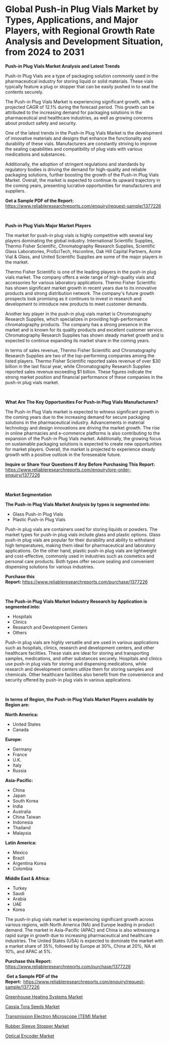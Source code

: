 <p><h1>Global Push-in Plug Vials Market by Types, Applications, and Major Players, with Regional Growth Rate Analysis and Development Situation, from 2024 to 2031</h1></p><p><strong>Push-in Plug Vials Market Analysis and Latest Trends</strong></p>
<p><p>Push-in Plug Vials are a type of packaging solution commonly used in the pharmaceutical industry for storing liquid or solid materials. These vials typically feature a plug or stopper that can be easily pushed in to seal the contents securely.</p><p>The Push-in Plug Vials Market is experiencing significant growth, with a projected CAGR of 12.1% during the forecast period. This growth can be attributed to the increasing demand for packaging solutions in the pharmaceutical and healthcare industries, as well as growing concerns about product safety and security.</p><p>One of the latest trends in the Push-in Plug Vials Market is the development of innovative materials and designs that enhance the functionality and durability of these vials. Manufacturers are constantly striving to improve the sealing capabilities and compatibility of plug vials with various medications and substances.</p><p>Additionally, the adoption of stringent regulations and standards by regulatory bodies is driving the demand for high-quality and reliable packaging solutions, further boosting the growth of the Push-in Plug Vials Market. Overall, the market is expected to continue its upward trajectory in the coming years, presenting lucrative opportunities for manufacturers and suppliers.</p></p>
<p><strong>Get a Sample PDF of the Report:&nbsp;</strong> <a href="https://www.reliableresearchreports.com/enquiry/request-sample/1377226">https://www.reliableresearchreports.com/enquiry/request-sample/1377226</a></p>
<p>&nbsp;</p>
<p><strong>Push-in Plug Vials Major Market Players</strong></p>
<p><p>The market for push-in plug vials is highly competitive with several key players dominating the global industry. International Scientific Supplies, Thermo Fisher Scientific, Chromatography Research Supplies, Scientific Glass Laboratories, ProSciTech, Hsconline, Oak Hill Capital Partners, Acme Vial & Glass, and United Scientific Supplies are some of the major players in the market.</p><p>Thermo Fisher Scientific is one of the leading players in the push-in plug vials market. The company offers a wide range of high-quality vials and accessories for various laboratory applications. Thermo Fisher Scientific has shown significant market growth in recent years due to its innovative products and strong distribution network. The company's future growth prospects look promising as it continues to invest in research and development to introduce new products to meet customer demands.</p><p>Another key player in the push-in plug vials market is Chromatography Research Supplies, which specializes in providing high-performance chromatography products. The company has a strong presence in the market and is known for its quality products and excellent customer service. Chromatography Research Supplies has shown steady market growth and is expected to continue expanding its market share in the coming years.</p><p>In terms of sales revenue, Thermo Fisher Scientific and Chromatography Research Supplies are two of the top-performing companies among the listed players. Thermo Fisher Scientific reported sales revenue of over $30 billion in the last fiscal year, while Chromatography Research Supplies reported sales revenue exceeding $1 billion. These figures indicate the strong market position and financial performance of these companies in the push-in plug vials market.</p></p>
<p>&nbsp;</p>
<p><strong>What Are The Key Opportunities For Push-in Plug Vials Manufacturers?</strong></p>
<p><p>The Push-in Plug Vials market is expected to witness significant growth in the coming years due to the increasing demand for secure packaging solutions in the pharmaceutical industry. Advancements in material technology and design innovations are driving the market growth. The rise in online pharmacies and e-commerce platforms is also contributing to the expansion of the Push-in Plug Vials market. Additionally, the growing focus on sustainable packaging solutions is expected to create new opportunities for market players. Overall, the market is projected to experience steady growth with a positive outlook in the foreseeable future.</p></p>
<p><strong>Inquire or Share Your Questions If Any Before Purchasing This Report:</strong> <a href="https://www.reliableresearchreports.com/enquiry/pre-order-enquiry/1377226">https://www.reliableresearchreports.com/enquiry/pre-order-enquiry/1377226</a></p>
<p>&nbsp;</p>
<p><strong>Market Segmentation</strong></p>
<p><strong>The Push-in Plug Vials Market Analysis by types is segmented into:</strong></p>
<p><ul><li>Glass Push-in Plug Vials</li><li>Plastic Push-in Plug Vials</li></ul></p>
<p><p>Push-in plug vials are containers used for storing liquids or powders. The market types for push-in plug vials include glass and plastic options. Glass push-in plug vials are popular for their durability and ability to withstand high temperatures, making them ideal for pharmaceutical and laboratory applications. On the other hand, plastic push-in plug vials are lightweight and cost-effective, commonly used in industries such as cosmetics and personal care products. Both types offer secure sealing and convenient dispensing solutions for various industries.</p></p>
<p><strong>Purchase this Report:&nbsp;</strong><a href="https://www.reliableresearchreports.com/purchase/1377226">https://www.reliableresearchreports.com/purchase/1377226</a></p>
<p>&nbsp;</p>
<p><strong>The Push-in Plug Vials Market Industry Research by Application is segmented into:</strong></p>
<p><ul><li>Hospitals</li><li>Clinics</li><li>Research and Development Centers</li><li>Others</li></ul></p>
<p><p>Push-in plug vials are highly versatile and are used in various applications such as hospitals, clinics, research and development centers, and other healthcare facilities. These vials are ideal for storing and transporting samples, medications, and other substances securely. Hospitals and clinics use push-in plug vials for storing and dispensing medications, while research and development centers utilize them for storing samples and chemicals. Other healthcare facilities also benefit from the convenience and security offered by push-in plug vials in various applications.</p></p>
<p>&nbsp;</p>
<p><strong>In terms of Region, the Push-in Plug Vials Market Players available by Region are:</strong></p>
<p>
    <p> <strong> North America: </strong>
        <ul>
            <li>United States</li>
            <li>Canada</li>
        </ul>
        </p> 
    <p> <strong> Europe: </strong>
        <ul>
            <li>Germany</li>
            <li>France</li>
            <li>U.K.</li>
            <li>Italy</li>
            <li>Russia</li>
        </ul>
        </p> 
    <p> <strong> Asia-Pacific: </strong>
        <ul>
            <li>China</li>
            <li>Japan</li>
            <li>South Korea</li>
            <li>India</li>
            <li>Australia</li>
            <li>China Taiwan</li>
            <li>Indonesia</li>
            <li>Thailand</li>
            <li>Malaysia</li>
        </ul>
        </p> 
    <p> <strong> Latin America: </strong>
        <ul>
            <li>Mexico</li>
            <li>Brazil</li>
            <li>Argentina Korea</li>
            <li>Colombia</li>
        </ul>
        </p> 
    <p> <strong> Middle East & Africa: </strong>
        <ul>
            <li>Turkey</li>
            <li>Saudi</li>
            <li>Arabia</li>
            <li>UAE</li>
            <li>Korea</li>
        </ul>
    </p>
    </p>
<p><p>The push-in plug vials market is experiencing significant growth across various regions, with North America (NA) and Europe leading in product demand. The market in Asia-Pacific (APAC) and China is also witnessing a rapid surge in growth due to increasing pharmaceutical and healthcare industries. The United States (USA) is expected to dominate the market with a market share of 35%, followed by Europe at 30%, China at 20%, NA at 10%, and APAC at 5%.</p></p>
<p><strong>Purchase this Report: </strong><a href="https://www.reliableresearchreports.com/purchase/1377226">https://www.reliableresearchreports.com/purchase/1377226</a></p>
<p>&nbsp;<strong>Get a Sample PDF of the Report:&nbsp;&nbsp;</strong><a href="https://www.reliableresearchreports.com/enquiry/request-sample/1377226">https://www.reliableresearchreports.com/enquiry/request-sample/1377226</a></p>
<p><strong></strong></p>
<p><p><a href="https://view.publitas.com/reportprime-1/greenhouse-heating-systems-market-growth-market-trends-covid-19-impact-and-forecasts-for-period-from-2024-2031/">Greenhouse Heating Systems Market</a></p><p><a href="https://view.publitas.com/reportprime-1/cassia-tora-seeds-market-size-share-trends-analysis-report-by-material-by-type-by-end-user-by-region-and-segment-forecasts-2024-2031/">Cassia Tora Seeds Market</a></p><p><a href="https://zircon-bluebell-299.notion.site/Transmission-Electron-Microscope-TEM-Market-Provides-Detailed-Segmentation-of-this-Market-based-on-4df08322ea3f4ec488763b612ae062f2">Transmission Electron Microscope (TEM) Market</a></p><p><a href="https://github.com/moyahfrancoestellec51j635wcx/Market-Research-Report-List-1/blob/main/rubber-sleeve-stopper-market.md">Rubber Sleeve Stopper Market</a></p><p><a href="https://natural-crush-b99.notion.site/Optical-Encoder-Market-Research-Report-Forecasted-for-Period-from-2024-2031-by-Market-Type-Marke-504e4cda39c846d88089d8e0abed721f">Optical Encoder Market</a></p></p>
